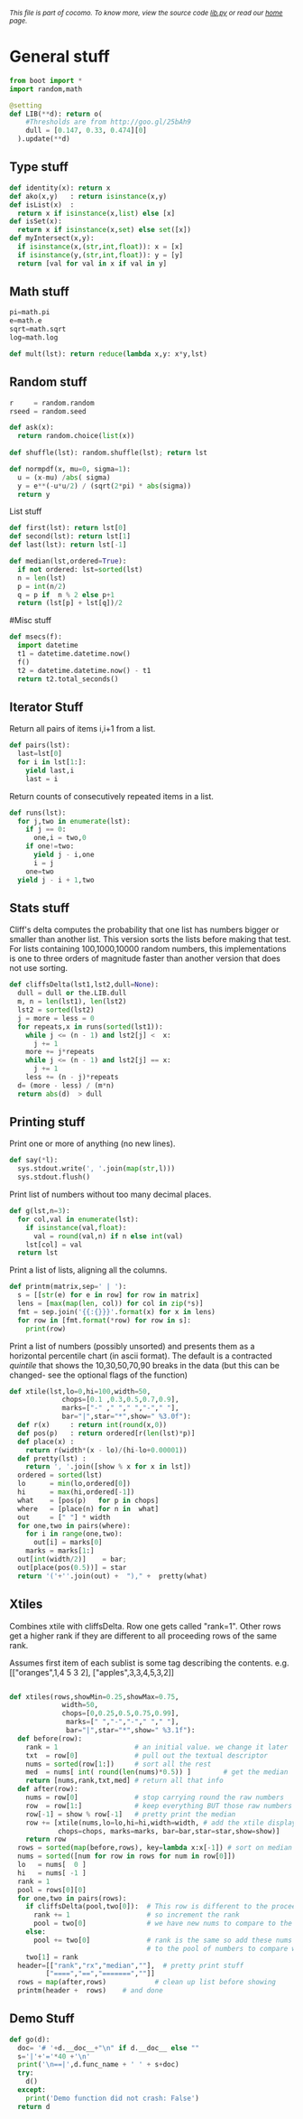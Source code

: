 <small>_This file is part of cocomo. To know more, view the source code [lib.py](../src/lib.py) or read our [home](https://github.com/ai-se/cocomo) page._</small>

# General stuff

````python
from boot import *
import random,math

@setting
def LIB(**d): return o(
    #Thresholds are from http://goo.gl/25bAh9
    dull = [0.147, 0.33, 0.474][0]
  ).update(**d)
````

## Type stuff

````python
def identity(x): return x
def ako(x,y)   : return isinstance(x,y)
def isList(x)  : 
  return x if isinstance(x,list) else [x]
def isSet(x): 
  return x if isinstance(x,set) else set([x])
def myIntersect(x,y):
  if isinstance(x,(str,int,float)): x = [x]
  if isinstance(y,(str,int,float)): y = [y]
  return [val for val in x if val in y]
````

## Math stuff

````python
pi=math.pi
e=math.e
sqrt=math.sqrt
log=math.log

def mult(lst): return reduce(lambda x,y: x*y,lst)
````

## Random stuff

````python
r     = random.random
rseed = random.seed

def ask(x):
  return random.choice(list(x))
    
def shuffle(lst): random.shuffle(lst); return lst

def normpdf(x, mu=0, sigma=1):
  u = (x-mu) /abs( sigma)
  y = e**(-u*u/2) / (sqrt(2*pi) * abs(sigma))
  return y
````

List stuff

````python
def first(lst): return lst[0]
def second(lst): return lst[1]
def last(lst): return lst[-1]

def median(lst,ordered=True):
  if not ordered: lst=sorted(lst)
  n = len(lst)
  p = int(n/2) 
  q = p if  n % 2 else p+1 
  return (lst[p] + lst[q])/2
````

#Misc stuff

````python
def msecs(f):
  import datetime
  t1 = datetime.datetime.now()
  f()
  t2 = datetime.datetime.now() - t1
  return t2.total_seconds()
````

## Iterator Stuff

Return all pairs of items i,i+1 from a list.

````python
def pairs(lst):
  last=lst[0]
  for i in lst[1:]:
    yield last,i
    last = i
````

Return counts of consecutively repeated items in a list.

````python
def runs(lst):
  for j,two in enumerate(lst):
    if j == 0:
      one,i = two,0
    if one!=two:
      yield j - i,one
      i = j
    one=two
  yield j - i + 1,two
````

## Stats stuff

Cliff's delta computes the probability that one list
has numbers bigger or smaller than another
list. This version sorts the lists before making
that test. For lists containing 100,1000,10000
random numbers, this implementations
is  one to three orders
of magnitude faster
than another version that does not
use sorting.

````python
def cliffsDelta(lst1,lst2,dull=None):
  dull = dull or the.LIB.dull
  m, n = len(lst1), len(lst2)
  lst2 = sorted(lst2)
  j = more = less = 0
  for repeats,x in runs(sorted(lst1)):
    while j <= (n - 1) and lst2[j] <  x: 
      j += 1
    more += j*repeats
    while j <= (n - 1) and lst2[j] == x: 
      j += 1
    less += (n - j)*repeats
  d= (more - less) / (m*n) 
  return abs(d)  > dull
````

## Printing stuff

Print one or more of anything (no new lines).

````python
def say(*l):
  sys.stdout.write(', '.join(map(str,l))) 
  sys.stdout.flush()
````

Print list of numbers without too many decimal places.

````python
def g(lst,n=3):
  for col,val in enumerate(lst):
    if isinstance(val,float): 
      val = round(val,n) if n else int(val)
    lst[col] = val
  return lst
````

Print a list of lists, aligning all the columns.

````python
def printm(matrix,sep=' | '):
  s = [[str(e) for e in row] for row in matrix]
  lens = [max(map(len, col)) for col in zip(*s)]
  fmt = sep.join('{{:{}}}'.format(x) for x in lens)
  for row in [fmt.format(*row) for row in s]:
    print(row)
````

Print a list of numbers (possibly
unsorted) 
 and presents them as a horizontal
 percentile chart (in ascii format). The default is a 
  contracted _quintile_ that shows the 
  10,30,50,70,90 breaks in the data (but this can be 
  changed- see the optional flags of the function)

````python
def xtile(lst,lo=0,hi=100,width=50,
             chops=[0.1 ,0.3,0.5,0.7,0.9],
             marks=["-" ," "," ","-"," "],
             bar="|",star="*",show=" %3.0f"):
  def r(x)     : return int(round(x,0))
  def pos(p)   : return ordered[r(len(lst)*p)]
  def place(x) : 
    return r(width*(x - lo)/(hi-lo+0.00001))
  def pretty(lst) : 
    return ', '.join([show % x for x in lst])
  ordered = sorted(lst)
  lo      = min(lo,ordered[0])
  hi      = max(hi,ordered[-1])
  what    = [pos(p)   for p in chops]
  where   = [place(n) for n in  what]
  out     = [" "] * width
  for one,two in pairs(where):
    for i in range(one,two): 
      out[i] = marks[0]
    marks = marks[1:]
  out[int(width/2)]    = bar; 
  out[place(pos(0.5))] = star  
  return '('+''.join(out) +  ")," +  pretty(what)
````

## Xtiles

Combines xtile with cliffsDelta. Row one
gets called "rank=1". Other rows get a  higher rank
if they are different to all proceeding rows of the same rank.

Assumes first item of each sublist is some tag describing the contents. e.g.
[["oranges",1,4 5 3 2],
 ["apples",3,3,4,5,3,2]]

````python

def xtiles(rows,showMin=0.25,showMax=0.75,
             width=50,
             chops=[0,0.25,0.5,0.75,0.99],
              marks=[" ","-","-"," "," "],
              bar="|",star="*",show=" %3.1f"):
  def before(row):
    rank = 1                   # an initial value. we change it later
    txt  = row[0]              # pull out the textual descriptor
    nums = sorted(row[1:])     # sort all the rest 
    med  = nums[ int( round(len(nums)*0.5)) ]        # get the median
    return [nums,rank,txt,med] # return all that info
  def after(row):
    nums = row[0]              # stop carrying round the raw numbers
    row  = row[1:]             # keep everything BUT those raw numbers
    row[-1] = show % row[-1]   # pretty print the median
    row += [xtile(nums,lo=lo,hi=hi,width=width, # add the xtile display
            chops=chops, marks=marks, bar=bar,star=star,show=show)]
    return row
  rows = sorted(map(before,rows), key=lambda x:x[-1]) # sort on median
  nums = sorted([num for row in rows for num in row[0]])  
  lo   = nums[  0 ]
  hi   = nums[ -1 ]
  rank = 1
  pool = rows[0][0]
  for one,two in pairs(rows):
    if cliffsDelta(pool,two[0]):  # This row is different to the proceeding
      rank += 1                   # so increment the rank
      pool = two[0]               # we have new nums to compare to the rest
    else:
      pool += two[0]              # rank is the same so add these nums
                                  # to the pool of numbers to compare with rest
    two[1] = rank
  header=[["rank","rx","median",""],  # pretty print stuff
         ["====","==","=======",""]] 
  rows = map(after,rows)            # clean up list before showing
  printm(header +  rows)    # and done
````

## Demo Stuff

````python
def go(d):
  doc= '# '+d.__doc__+"\n" if d.__doc__ else ""
  s='|'+'='*40 +'\n'
  print('\n==|',d.func_name + ' ' + s+doc)
  try:
    d()
  except:
    print('Demo function did not crash: False')
  return d
  
````
